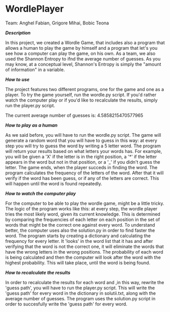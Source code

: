 # WordlePlayer
Team: Anghel Fabian, Grigore Mihai, Bobic Teona

***Description***

In this project, we created a Wordle Game, that includes also a program that allows a human to play the game by himself and a program that let's you see how a computer can play the game, on his own. As a team, we also used the Shannon Entropy to ifnd the average number of guesses. As you may know, at a conceptual level, Shannon's Entropy is simply the "amount of information" in a variable.

***How to use***

The project features two different programs, one for the game and one as a player. To try the game yourself, run the wordle.py script. If you'd rather watch the computer play or if you'd like to recalculate the results, simply run the player.py script. 

The current average number of guesses is: 4.5858215470577965

***How to play as a human***

As we said before, you will have to run the wordle.py script. The game will generate a random word that you will have to guess in this way: at every step you will try to guess the word by writing a 5 letter word. The program will return your results based on what letters your words has. For example, you will be given a 'X' if the letter is in the right position, a '*' if the letter appears in the word but not in that position, or a '_' if you didn't guess the letter. The game ends, when the player succeds in finding the word.
The program calculates the frequency of the letters of the word. After that it will verify if the word has been guess, or if any of the letters are correct. This will happen until the word is found repeatedly.

***How to watch the computer play***

For the computer to be able to play the wordle game, might be a little tricky. The logic of the program works like this: at every step, the wordle player tries the most likely word, given its current knowledge. This is determined by comparing the frequencies of each letter on each position in the set of words that might be the correct one against every word. To understand better, the computer uses also the solution.py in order to find faster the word. 
The program starts by creating a dictionary and calculating the frequency for every letter. It 'looks' in the word list that it has and after verifying that the word is not the correct one, it will eliminate the words that have the wrong letters in the wrong positions. The probability of each word is being calculated and then the computer will look after the word with the highest probability. This will take place, until the word is being found. 

***How to recalculate the results***

In order to recalculate the results for each word and ,in this way, rewrite the 'guess path', you will have to run the player.py script. This will write the 'guess path' for every word in the dictionary in solutii.txt, along with the average number of guesses. The program uses the solution.py script in order to succesfully write the 'guess path' for every word.


